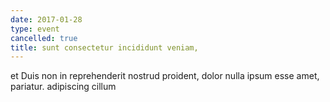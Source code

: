 ```yaml
---
date: 2017-01-28
type: event
cancelled: true
title: sunt consectetur incididunt veniam,
---
```

et Duis non in reprehenderit nostrud proident, dolor nulla ipsum esse amet, pariatur. adipiscing cillum